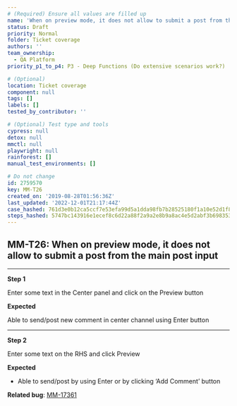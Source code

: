 ```yaml
---
# (Required) Ensure all values are filled up
name: 'When on preview mode, it does not allow to submit a post from the main post input'
status: Draft
priority: Normal
folder: Ticket coverage
authors: ''
team_ownership:
  - QA Platform
priority_p1_to_p4: P3 - Deep Functions (Do extensive scenarios work?)

# (Optional)
location: Ticket coverage
component: null
tags: []
labels: []
tested_by_contributor: ''

# (Optional) Test type and tools
cypress: null
detox: null
mmctl: null
playwright: null
rainforest: []
manual_test_environments: []

# Do not change
id: 2759570
key: MM-T26
created_on: '2019-08-28T01:56:36Z'
last_updated: '2022-12-01T21:17:44Z'
case_hashed: 761d3e0b12ca5ccf7e53efa99d5a1dda98fb7b28525180f1a10e52d1f85cb2cb8f63df2f3742c088924ee480f9ecd96d
steps_hashed: 5747bc143916e1ecef8c6d22a88f2a9a2e8b9a8ac4e5d2abf3b6983539c8feb23547fb411895df2b085befe74b2a5950
---
```


<!-- (Auto-generated) Based on frontmatter's "key" and "name" -->

## MM-T26: When on preview mode, it does not allow to submit a post from the main post input

---

**Step 1**

Enter some text in the Center panel and click on the Preview button

**Expected**

Able to send/post new comment in center channel using Enter button

---

**Step 2**

Enter some text on the RHS and click Preview

**Expected**

- Able to send/post by using Enter or by clicking ‘Add Comment’ button

**Related bug**: [MM-17361](https://mattermost.atlassian.net/browse/MM-17361)
